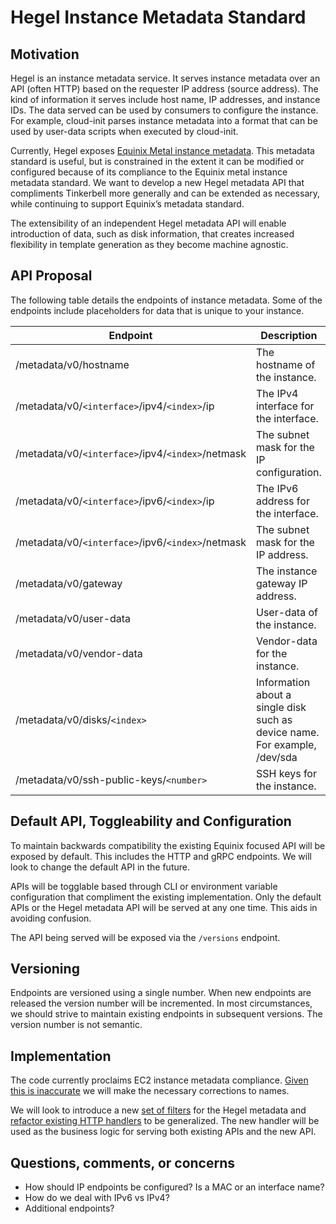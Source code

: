 # Hegel Instance Metadata Standard

## Motivation

Hegel is an instance metadata service. It serves instance metadata over an API (often HTTP) based on the requester IP address (source address). The kind of information it serves include host name, IP addresses, and instance IDs. The data served can be used by consumers to configure the instance. For example, cloud-init parses instance metadata into a format that can be used by user-data scripts when executed by cloud-init.

Currently, Hegel exposes [Equinix Metal instance metadata](https://metal.equinix.com/developers/docs/server-metadata/metadata/). This metadata standard is useful, but is constrained in the extent it can be modified or configured because of its compliance to the Equinix metal instance metadata standard. We want to develop a new Hegel metadata API that compliments Tinkerbell more generally and can be extended as necessary, while continuing to support Equinix’s metadata standard. 

The extensibility of an independent Hegel metadata API will enable introduction of data, such as disk information, that creates increased flexibility in template generation as they become machine agnostic.

## API Proposal

The following table details the endpoints of instance metadata. Some of the endpoints include placeholders for data that is unique to your instance. 

|Endpoint|Description|Version|
|--------|-----------|-------|
|/metadata/v0/hostname|The hostname of the instance.|	v0|
|/metadata/v0/`<interface>`/ipv4/`<index>`/ip	|The IPv4 interface for the interface.	|v0|
|/metadata/v0/`<interface>`/ipv4/`<index>`/netmask	|The subnet mask for the IP configuration.	|v0|
|/metadata/v0/`<interface>`/ipv6/`<index>`/ip	|The IPv6 address for the interface.	|v0
|/metadata/v0/`<interface>`/ipv6/`<index>`/netmask	|The subnet mask for the IP address.	|v0
|/metadata/v0/gateway	|The instance gateway IP address.	|v0
|/metadata/v0/user-data	|User-data of the instance.	|v0
|/metadata/v0/vendor-data	|Vendor-data for the instance.	|v0
|/metadata/v0/disks/`<index>`	|Information about a single disk such as device name. For example, /dev/sda	|v0
|/metadata/v0/ssh-public-keys/`<number>`	|SSH keys for the instance.|	v0

## Default API, Toggleability and Configuration

To maintain backwards compatibility the existing Equinix focused API will be exposed by default. This includes the HTTP and gRPC endpoints. We will look to change the default API in the future.

APIs will be togglable based through CLI or environment variable configuration that compliment the existing implementation. Only the default APIs or the Hegel metadata API will be served at any one time. This aids in avoiding confusion.

The API being served will be exposed via the `/versions` endpoint.

## Versioning

Endpoints are versioned using a single number. When new endpoints are released the version number will be incremented. In most circumstances, we should strive to maintain existing endpoints in subsequent versions. The version number is not semantic.

## Implementation

The code currently proclaims EC2 instance metadata compliance. [Given this is inaccurate](https://github.com/tinkerbell/hegel/issues/61#issuecomment-1120483426) we will make the necessary corrections to names. 

We will look to introduce a new [set of filters](https://github.com/tinkerbell/hegel/blob/main/http/handlers.go#L28) for the Hegel metadata and [refactor existing HTTP handlers](https://github.com/tinkerbell/hegel/blob/main/http/handlers.go#L163) to be generalized. The new handler will be used as the business logic for serving both existing APIs and the new API. 


## Questions, comments, or concerns

* How should IP endpoints be configured? Is <interface> a MAC or an interface name?
* How do we deal with IPv6 vs IPv4?
* Additional endpoints?
